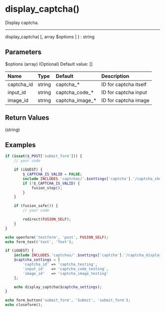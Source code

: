 # display_captcha()

Display captcha.

---

display_captcha( [, array $options ] ) : string

## Parameters

$options (array) (Optional) Default value: []

| Name | Type | Default | Description |
| :--- | :--- | :--- | :--- |
| captcha_id | string | captcha_* | ID for captcha itself |
| input_id | string | captcha_code_* | ID for captcha input |
| image_id | string | captcha_image_* | ID for captcha image |

## Return Values

(string)

## Examples

```php
if (isset($_POST['submit_form'])) {
    // your code

    if (iGUEST) {
        $_CAPTCHA_IS_VALID = FALSE;
        include INCLUDES.'captchas/'.$settings['captcha'].'/captcha_check.php';
        if (!$_CAPTCHA_IS_VALID) {
            fusion_stop();
        }
    }

    if (fusion_safe()) {
        // your code

        redirect(FUSION_SELF);
    }
}

echo openform('testform', 'post', FUSION_SELF);
echo form_text('text', 'Text');

if (iGUEST) {
    include INCLUDES.'captchas/'.$settings['captcha'].'/captcha_display.php';
    $captcha_settings = [
        'captcha_id' => 'captcha_testing',
        'input_id'   => 'captcha_code_testing',
        'image_id'   => 'captcha_image_testing'
    ];

    echo display_captcha($captcha_settings);
}

echo form_button('submit_form', 'Submit', 'submit_form');
echo closeform();
```
